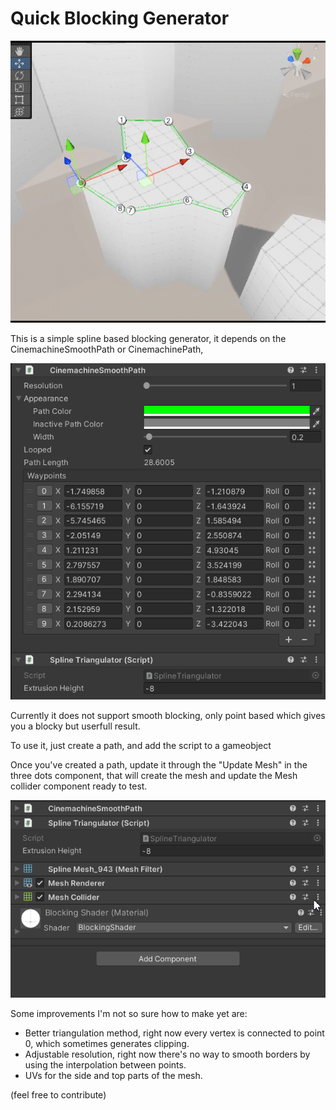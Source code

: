 
# Quick Blocking Generator

![alt text](https://raw.githubusercontent.com/Desayuno64/UnityQuickBlocking/main/QuickBlocking/Screenshots/ToolPreview.gif)

This is a simple spline based blocking generator, it depends on the CinemachineSmoothPath or CinemachinePath,

![alt text](https://raw.githubusercontent.com/Desayuno64/UnityQuickBlocking/main/QuickBlocking/Screenshots/CinemachinePath.png)

Currently it does not support smooth blocking, only point based which gives you a blocky but userfull result.

To use it, just create a path, and add the script to a gameobject

Once you've created a path, update it through the "Update Mesh" in the three dots component, that will create the mesh and update the Mesh collider component ready to test.

![alt text](https://raw.githubusercontent.com/Desayuno64/UnityQuickBlocking/main/QuickBlocking/Screenshots/HowToUpdate.gif)

Some improvements I'm not so sure how to make yet are:

- Better triangulation method, right now every vertex is connected to point 0, which sometimes generates clipping.
- Adjustable resolution, right now there's no way to smooth borders by using the interpolation between points.
- UVs for the side and top parts of the mesh.

(feel free to contribute)
